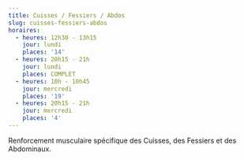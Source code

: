 ```yaml
---
title: Cuisses / Fessiers / Abdos
slug: cuisses-fessiers-abdos
horaires:
  - heures: 12h30 - 13h15
    jour: lundi
    places: '14'
  - heures: 20h15 - 21h
    jour: lundi
    places: COMPLET
  - heures: 10h - 10h45
    jour: mercredi
    places: '19'
  - heures: 20h15 - 21h
    jour: mercredi
    places: '4'
---
```

Renforcement musculaire spécifique des Cuisses, des Fessiers et des Abdominaux.
